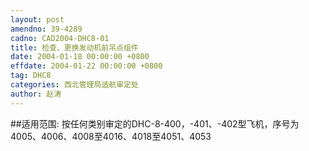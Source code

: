 ```yaml
---
layout: post
amendno: 39-4289
cadno: CAD2004-DHC8-01
title: 检查、更换发动机前吊点组件
date: 2004-01-18 00:00:00 +0800
effdate: 2004-01-22 00:00:00 +0800
tag: DHC8
categories: 西北管理局适航审定处
author: 赵涛
---
```


##适用范围:
按任何类别审定的DHC-8-400，-401、-402型飞机，序号为4005、4006、4008至4016、4018至4051、4053

